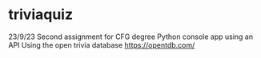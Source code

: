 # triviaquiz

23/9/23
Second assignment for CFG degree
Python console app using an API
Using the open trivia database
https://opentdb.com/
